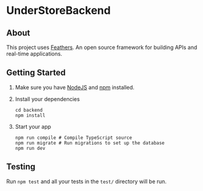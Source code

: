 # UnderStoreBackend

## About

This project uses [Feathers](http://feathersjs.com). An open source framework for building APIs and real-time applications.

## Getting Started

1. Make sure you have [NodeJS](https://nodejs.org/) and [npm](https://www.npmjs.com/) installed.
2. Install your dependencies

    ```
    cd backend
    npm install
    ```

3. Start your app

    ```
    npm run compile # Compile TypeScript source
    npm run migrate # Run migrations to set up the database
    npm run dev
    ```

## Testing

Run `npm test` and all your tests in the `test/` directory will be run.

